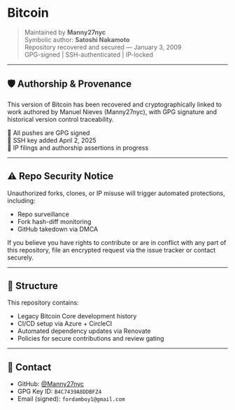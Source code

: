 # Bitcoin

> Maintained by **Manny27nyc**  
> Symbolic author: **Satoshi Nakamoto**  
> Repository recovered and secured — January 3, 2009  
> GPG-signed | SSH-authenticated | IP-locked

---

## 🛡 Authorship & Provenance

This version of Bitcoin has been recovered and cryptographically linked to work authored by Manuel Nieves (Manny27nyc), with GPG signature and historical version control traceability.

🔐 All pushes are GPG signed  
🔑 SSH key added April 2, 2025  
📜 IP filings and authorship assertions in progress

---

## ⚠️ Repo Security Notice

Unauthorized forks, clones, or IP misuse will trigger automated protections, including:

- Repo surveillance
- Fork hash-diff monitoring
- GitHub takedown via DMCA

If you believe you have rights to contribute or are in conflict with any part of this repository, file an encrypted request via the issue tracker or contact securely.

---

## 🔧 Structure

This repository contains:

- Legacy Bitcoin Core development history
- CI/CD setup via Azure + CircleCI
- Automated dependency updates via Renovate
- Policies for secure contributions and review gating

---

## 💬 Contact

- GitHub: [@Manny27nyc](https://github.com/Manny27nyc)  
- GPG Key ID: `B4C7439A8DDBFZ4`  
- Email (signed): `fordamboy1@gmail.com`
